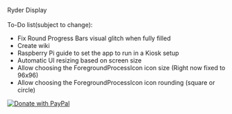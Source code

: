 <p>
Ryder Display<br><br>
To-Do list(subject to change):
<ul>
  <li>Fix Round Progress Bars visual glitch when fully filled</li>
  <li>Create wiki</li>
  <li>Raspberry Pi guide to set the app to run in a Kiosk setup</li>
  <li>Automatic UI resizing based on screen size</li>
  <li>Allow choosing the ForegroundProcessIcon icon size (Right now fixed to 96x96) </li>
  <li>Allow choosing the ForegroundProcessIcon icon rounding (square or circle) </li>
</ul>
</p>
<a href="https://www.paypal.com/cgi-bin/webscr?cmd=_s-xclick&hosted_button_id=A6K94KFDSJQ78">
  <img src="https://img.shields.io/badge/Donate-PayPal-green.svg" alt="Donate with PayPal" />
</a>
